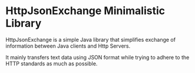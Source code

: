 HttpJsonExchange Minimalistic Library
===============================

HttpJsonExchange is a simple Java library that simplifies
exchange of information between Java clients and Http Servers.

It mainly transfers text data using JSON format while trying to adhere
to the HTTP standards as much as possible.
